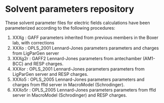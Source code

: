 # Solvent parameters repository

These solvent parameter files for electric fields calculations have been parameterized according to the following procedures:

1. XXXg   : GAFF parameters inherited from previous members in the Boxer lab, with corrections
2. XXXo   : OPLS_2001 Lennard-Jones parameters parameters and charges from LigParGen server
3. XXXg2r : GAFF2 Lennard-Jones parameters from antechamber (AM1-BCC) and RESP charges.
4. XXXor  : OPLS_2001 Lennard-Jones parameters parameters from LigParGen server and RESP charges.
5. XXXo5  : OPLS_2005 Lennard-Jones parameters parameters and charges from ffld server in MacroModel (Schrodinger).
6. XXXo5r : OPLS_2005 Lennard-Jones parameters parameters from ffld server in MacroModel (Schrodinger) and RESP charges.
